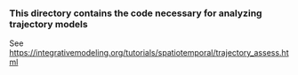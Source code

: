 ### This directory contains the code necessary for analyzing trajectory models

See https://integrativemodeling.org/tutorials/spatiotemporal/trajectory_assess.html

